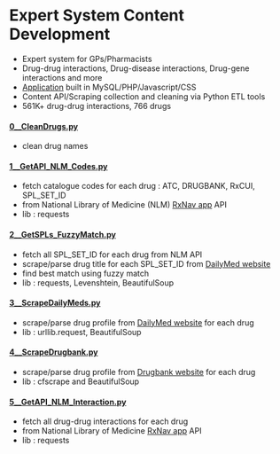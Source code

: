 # Expert System Content Development
- Expert system for GPs/Pharmacists
- Drug-drug interactions, Drug-disease interactions, Drug-gene interactions and more
- <a href="https://github.com/bjmcnamee/Compass_Application">Application</a> built in MySQL/PHP/Javascript/CSS
- Content API/Scraping collection and cleaning via Python ETL tools
- 561K+ drug-drug interactions, 766 drugs
####
####
#### <a href="https://github.com/bjmcnamee/Compass_ETL/blob/main/ETL/code/0__CleanDrugs.py">0__CleanDrugs.py</a>
- clean drug names

#### <a href="https://github.com/bjmcnamee/Compass_ETL/blob/main/ETL/code/1__GetAPI_NLM_Codes.py">1__GetAPI_NLM_Codes.py</a>
- fetch catalogue codes for each drug : ATC, DRUGBANK, RxCUI, SPL_SET_ID
- from National Library of Medicine (NLM) <a href="https://mor.nlm.nih.gov/RxNav/">RxNav app</a> API
- lib : requests

#### <a href="https://github.com/bjmcnamee/Compass_ETL/blob/main/ETL/code/2__GetSPLs_FuzzyMatch.py">2__GetSPLs_FuzzyMatch.py</a>
- fetch all SPL_SET_ID for each drug from NLM API
- scrape/parse drug title for each SPL_SET_ID from <a href="https://dailymed.nlm.nih.gov/dailymed/">DailyMed website</a> 
- find best match using fuzzy match
- lib : requests, Levenshtein, BeautifulSoup

#### <a href="https://github.com/bjmcnamee/Compass_ETL/blob/main/ETL/code/3__ScrapeDailyMeds.py">3__ScrapeDailyMeds.py</a>
- scrape/parse drug profile from <a href="https://dailymed.nlm.nih.gov/dailymed/">DailyMed website</a> for each drug
- lib : urllib.request, BeautifulSoup

#### <a href="https://github.com/bjmcnamee/Compass_ETL/blob/main/ETL/code/4__ScrapeDrugbank.py">4__ScrapeDrugbank.py</a>
- scrape/parse drug profile from <a href="https://go.drugbank.com/drugs">Drugbank website</a> for each drug
- lib : cfscrape and BeautifulSoup

#### <a href="https://github.com/bjmcnamee/Compass_ETL/blob/main/ETL/code/5__GetAPI_NLM_Interaction.py">5__GetAPI_NLM_Interaction.py</a>
- fetch all drug-drug interactions for each drug 
- from National Library of Medicine <a href="https://mor.nlm.nih.gov/RxNav/">RxNav app</a> API
- lib : requests
